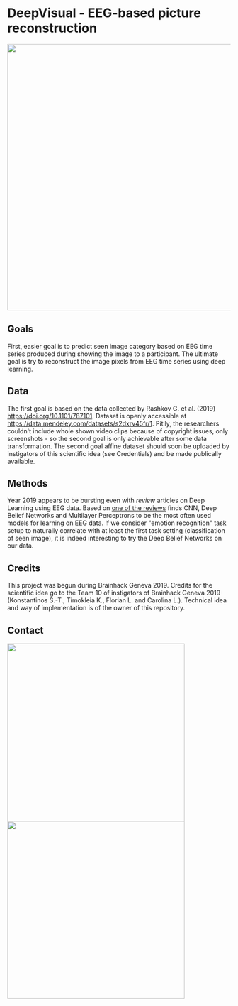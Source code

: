# DeepVisual - EEG-based picture reconstruction

<!--(https://www.kentpaulette.com/wp-content/uploads/dream-bear-painting-artist-kent-paulette.jpg)-->
<img src="https://www.kentpaulette.com/wp-content/uploads/dream-bear-painting-artist-kent-paulette.jpg" width="600px" />

## Goals
First, easier goal is to predict seen image category based on EEG time series produced during showing the image to a participant.
The ultimate goal is try to reconstruct the image pixels from EEG time series using deep learning.

## Data 
The first goal is based on the data collected by Rashkov G. et al. (2019) https://doi.org/10.1101/787101. Dataset is openly accessible at https://data.mendeley.com/datasets/s2dxrv45fr/1. Pitily, the researchers couldn't include whole shown video clips because of copyright issues, only screenshots - so the second goal is only achievable after some data transformation.
The second goal affine dataset should soon be uploaded by instigators of this scientific idea (see Credentials) and be made publically available.


## Methods
Year 2019 appears to be bursting even with *review* articles on Deep Learning using EEG data. Based on [one of the reviews](https://iopscience.iop.org/article/10.1088/1741-2552/ab0ab5) finds CNN, Deep Belief Networks and Multilayer Perceptrons to be the most often used models for learning on EEG data. If we consider "emotion recognition" task setup to naturally correlate with at least the first task setting (classification of seen image), it is indeed interesting to try the Deep Belief Networks on our data.

## Credits
This project was begun during Brainhack Geneva 2019. Credits for the scientific idea go to the Team 10 of instigators of Brainhack Geneva 2019 (Konstantinos S.-T., Timokleia K., Florian L. and Carolina L.). Technical idea and way of implementation is of the owner of this repository.

## Contact
<a href="https://mattermost.brainhack.org/brainhack/channels/DeepVisual" target="_blank"><img src="http://www.mattermost.org/wp-content/uploads/2016/03/logoHorizontal.png" width=400px /></a>
<a href="https://meet.jit.si/DeepVisual" target="_blank">
<img src="https://jitsi.org/wp-content/uploads/2018/11/jitsi-logo-blue-grey-text.png" width=400px /> </a>
